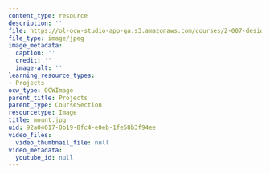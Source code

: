 ```yaml
---
content_type: resource
description: ''
file: https://ol-ocw-studio-app-qa.s3.amazonaws.com/courses/2-007-design-and-manufacturing-i-spring-2009/92a046170b198fc4e0eb1fe58b3f94ee_mount.jpg
file_type: image/jpeg
image_metadata:
  caption: ''
  credit: ''
  image-alt: ''
learning_resource_types:
- Projects
ocw_type: OCWImage
parent_title: Projects
parent_type: CourseSection
resourcetype: Image
title: mount.jpg
uid: 92a04617-0b19-8fc4-e0eb-1fe58b3f94ee
video_files:
  video_thumbnail_file: null
video_metadata:
  youtube_id: null
---
```

